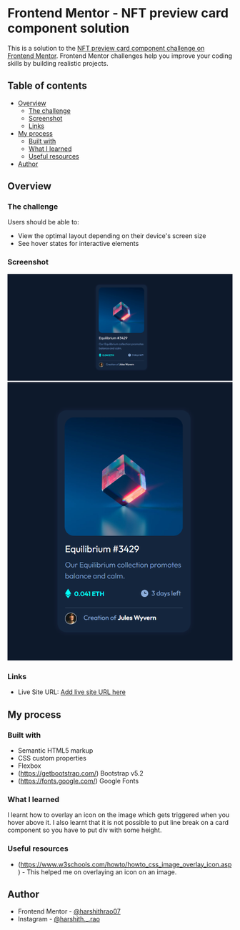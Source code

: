 # Frontend Mentor - NFT preview card component solution

This is a solution to the [NFT preview card component challenge on Frontend Mentor](https://www.frontendmentor.io/challenges/nft-preview-card-component-SbdUL_w0U). Frontend Mentor challenges help you improve your coding skills by building realistic projects.

## Table of contents

- [Overview](#overview)
  - [The challenge](#the-challenge)
  - [Screenshot](#screenshot)
  - [Links](#links)
- [My process](#my-process)
  - [Built with](#built-with)
  - [What I learned](#what-i-learned)
  - [Useful resources](#useful-resources)
- [Author](#author)


## Overview

### The challenge

Users should be able to:

- View the optimal layout depending on their device's screen size
- See hover states for interactive elements

### Screenshot

![](desktop-nft.png)
![](mobile-nft.png)

### Links

- Live Site URL: [Add live site URL here](https://your-live-site-url.com)

## My process

### Built with

- Semantic HTML5 markup
- CSS custom properties
- Flexbox
- (https://getbootstrap.com/) Bootstrap v5.2
- (https://fonts.google.com/) Google Fonts

### What I learned

I learnt how to overlay an icon on the image which gets triggered when you hover above it. I also learnt that it is not possible to put line break on a card component so you have to put div with some height.



### Useful resources

- (https://www.w3schools.com/howto/howto_css_image_overlay_icon.asp) - This helped me on overlaying an icon on an image.

## Author
- Frontend Mentor - [@harshithrao07](https://www.frontendmentor.io/profile/harshithrao07)
- Instagram - [@harshith._.rao](https://www.instagram.com/harshith._.rao)
